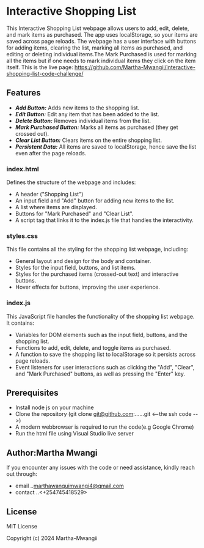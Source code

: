 # Interactive Shopping List
This Interactive Shopping List webpage allows users to add, edit, delete, and mark items as purchased. The app uses localStorage, so your items are saved across page reloads. The webpage has a user interface with buttons for adding items, clearing the list, marking all items as purchased, and editing or deleting individual items.The Mark Purchased is used for marking all the items but if one needs to mark individual items they click on the item itself.
This is the live page: <https://github.com/Martha-Mwangii/interactive-shopping-list-code-challenge/>

## Features
- ***Add Button:*** Adds new items to the shopping list.
- ***Edit Button:*** Edit any item that has been added to the list.
- ***Delete Button:*** Removes individual items from the list.
- ***Mark Purchased Button:*** Marks all items as purchased (they get crossed out).
- ***Clear List Button:*** Clears items on the entire shopping list.
- ***Persistent Data:*** All items are saved to localStorage, hence save the list even after the page reloads.

### index.html
Defines the structure of the webpage and includes:
+ A header ("Shopping List")
+ An input field and "Add" button for adding new items to the list.
+ A list where items are displayed.
+ Buttons for "Mark Purchased" and "Clear List".
+ A script tag that links it to the index.js file that handles the interactivity.

### styles.css
This file contains all the styling for the shopping list webpage, including:
+ General layout and design for the body and container.
+ Styles for the input field, buttons, and list items.
+ Styles for the purchased items (crossed-out text) and interactive buttons.
+ Hover effects for buttons, improving the user experience.

### index.js
This JavaScript file handles the functionality of the shopping list webpage. It contains:
+ Variables for DOM elements such as the input field, buttons, and the shopping list.
+ Functions to add, edit, delete, and toggle items as purchased.
+ A function to save the shopping list to localStorage so it persists across page reloads.
+ Event listeners for user interactions such as clicking the "Add", "Clear", and "Mark Purchased" buttons, as well as    pressing the "Enter" key.

## Prerequisites
- Install  node js  on your machine 
- Clone the repository (git clone git@github.com:......git <--the ssh code -->)
- A modern webbrowser is required to run the code(e.g Google Chrome)
- Run the html file using Visual Studio live server

## Author:Martha Mwangi
 If you encounter any issues with the code or need assistance, kindly reach out through:
- email ..<marthawanguimwangi4@gmail.com> 
- contact ..<+254745418529>

## License
 MIT License

 Copyright (c) 2024 Martha-Mwangii